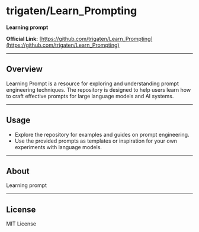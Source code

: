 # trigaten/Learn_Prompting

**Learning prompt**

**Official Link:** [https://github.com/trigaten/Learn_Prompting](https://github.com/trigaten/Learn_Prompting)

---

## Overview
Learning Prompt is a resource for exploring and understanding prompt engineering techniques. The repository is designed to help users learn how to craft effective prompts for large language models and AI systems.

---

## Usage
- Explore the repository for examples and guides on prompt engineering.
- Use the provided prompts as templates or inspiration for your own experiments with language models.

---

## About
Learning prompt

---

## License
MIT License
